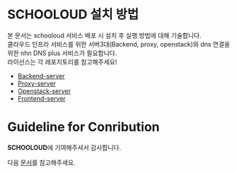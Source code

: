 # SCHOOLOUD 설치 방법

본 문서는 schooloud 서비스 배포 시 설치 후 실행 방법에 대해 기술합니다.<br>
클라우드 인프라 서비스를 위한 서버3대(Backend, proxy, openstack)와 dns 연결을 위한 nhn DNS plus 서비스가 필요합니다.<br>
라이선스는 각 레포지토리를 참고해주세요!

- <a href="profile/INSTALL_BE.md">Backend-server</a>
- <a href="profile/INSTALL_PROXY.md">Proxy-server</a>
- <a href="profile/INSTALL_OPENSTACK.md">Openstack-server</a>
- <a href="profile/INSTALL_FE.md">Frontend-server</a>

# Guideline for Conribution

**SCHOOLOUD**에 기여해주셔서 감사합니다.

다음 [문서](https://github.com/schooloud/guideline_for_contribution)를 참고해주세요.




